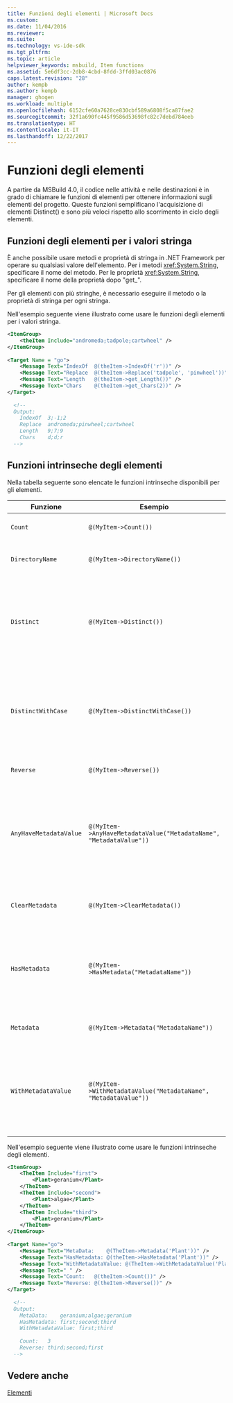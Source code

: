```yaml
---
title: Funzioni degli elementi | Microsoft Docs
ms.custom: 
ms.date: 11/04/2016
ms.reviewer: 
ms.suite: 
ms.technology: vs-ide-sdk
ms.tgt_pltfrm: 
ms.topic: article
helpviewer_keywords: msbuild, Item functions
ms.assetid: 5e6df3cc-2db8-4cbd-8fdd-3ffd03ac0876
caps.latest.revision: "28"
author: kempb
ms.author: kempb
manager: ghogen
ms.workload: multiple
ms.openlocfilehash: 6152cfe60a7628ce830cbf589a6808f5ca87fae2
ms.sourcegitcommit: 32f1a690fc445f9586d53698fc82c7debd784eeb
ms.translationtype: HT
ms.contentlocale: it-IT
ms.lasthandoff: 12/22/2017
---
```

# <a name="item-functions"></a>Funzioni degli elementi
A partire da MSBuild 4.0, il codice nelle attività e nelle destinazioni è in grado di chiamare le funzioni di elementi per ottenere informazioni sugli elementi del progetto. Queste funzioni semplificano l'acquisizione di elementi Distinct() e sono più veloci rispetto allo scorrimento in ciclo degli elementi.  
  
## <a name="string-item-functions"></a>Funzioni degli elementi per i valori stringa  
 È anche possibile usare metodi e proprietà di stringa in .NET Framework per operare su qualsiasi valore dell'elemento. Per i metodi <xref:System.String>, specificare il nome del metodo. Per le proprietà <xref:System.String>, specificare il nome della proprietà dopo "get_".  
  
 Per gli elementi con più stringhe, è necessario eseguire il metodo o la proprietà di stringa per ogni stringa.  
  
 Nell'esempio seguente viene illustrato come usare le funzioni degli elementi per i valori stringa.  
  
```xml  
<ItemGroup>  
    <theItem Include="andromeda;tadpole;cartwheel" />  
</ItemGroup>  
  
<Target Name = "go">  
    <Message Text="IndexOf  @(theItem->IndexOf('r'))" />  
    <Message Text="Replace  @(theItem->Replace('tadpole', 'pinwheel'))" />  
    <Message Text="Length   @(theItem->get_Length())" />  
    <Message Text="Chars    @(theItem->get_Chars(2))" />  
</Target>  
  
  <!--  
  Output:  
    IndexOf  3;-1;2  
    Replace  andromeda;pinwheel;cartwheel  
    Length   9;7;9  
    Chars    d;d;r  
  -->  
```  
  
## <a name="intrinsic-item-functions"></a>Funzioni intrinseche degli elementi  
 Nella tabella seguente sono elencate le funzioni intrinseche disponibili per gli elementi.  
  
|Funzione|Esempio|Descrizione|  
|--------------|-------------|-----------------|  
|`Count`|`@(MyItem->Count())`|Restituisce il numero di elementi.|  
|`DirectoryName`|`@(MyItem->DirectoryName())`|Restituisce l'equivalente di `Path.DirectoryName` per ogni elemento.|  
|`Distinct`|`@(MyItem->Distinct())`|Restituisce gli elementi con valori `Include` distinti. I metadati vengono ignorati. Nel confronto non viene fatta distinzione tra maiuscole e minuscole.|  
|`DistinctWithCase`|`@(MyItem->DistinctWithCase())`|Restituisce gli elementi con valori `itemspec` distinti. I metadati vengono ignorati. Per il confronto viene applicata la distinzione tra maiuscole e minuscole.|  
|`Reverse`|`@(MyItem->Reverse())`|Restituisce gli elementi in ordine inverso.|  
|`AnyHaveMetadataValue`|`@(MyItem->AnyHaveMetadataValue("MetadataName", "MetadataValue"))`|Restituisce `boolean` per indicare se un elemento ha il valore e il nome dei metadati specificati. Nel confronto non viene fatta distinzione tra maiuscole e minuscole.|  
|`ClearMetadata`|`@(MyItem->ClearMetadata())`|Restituisce gli elementi con i metadati cancellati. Viene mantenuto solo `itemspec`.|  
|`HasMetadata`|`@(MyItem->HasMetadata("MetadataName"))`|Restituisce gli elementi con il nome dei metadati specificato. Nel confronto non viene fatta distinzione tra maiuscole e minuscole.|  
|`Metadata`|`@(MyItem->Metadata("MetadataName"))`|Restituisce i valori dei metadati con il nome dei metadati specificato.|  
|`WithMetadataValue`|`@(MyItem->WithMetadataValue("MetadataName", "MetadataValue"))`|Restituisce gli elementi con il nome e il valore dei metadati specificati. Nel confronto non viene fatta distinzione tra maiuscole e minuscole.|  
  
 Nell'esempio seguente viene illustrato come usare le funzioni intrinseche degli elementi.  
  
```xml  
<ItemGroup>  
    <TheItem Include="first">  
        <Plant>geranium</Plant>  
    </TheItem>  
    <TheItem Include="second">  
        <Plant>algae</Plant>  
    </TheItem>  
    <TheItem Include="third">  
        <Plant>geranium</Plant>  
    </TheItem>  
</ItemGroup>  
  
<Target Name="go">  
    <Message Text="MetaData:    @(TheItem->Metadata('Plant'))" />  
    <Message Text="HasMetadata: @(theItem->HasMetadata('Plant'))" />  
    <Message Text="WithMetadataValue: @(TheItem->WithMetadataValue('Plant', 'geranium'))" />  
    <Message Text=" " />  
    <Message Text="Count:   @(theItem->Count())" />  
    <Message Text="Reverse: @(theItem->Reverse())" />  
</Target>  
  
  <!--   
  Output:  
    MetaData:    geranium;algae;geranium  
    HasMetadata: first;second;third  
    WithMetadataValue: first;third  
  
    Count:   3  
    Reverse: third;second;first  
  -->  
```  
  
## <a name="see-also"></a>Vedere anche  
 [Elementi](../msbuild/msbuild-items.md)

